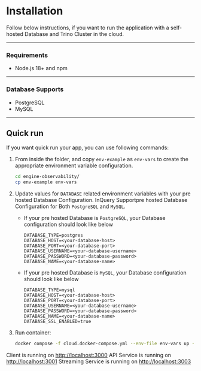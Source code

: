 # Installation

Follow below instructions, if you want to run the application with a self-hosted Database and Trino Cluster in the cloud.

---

### Requirements

- Node.js 18+ and npm

---

### Database Supports
- PostgreSQL
- MySQL

---

## Quick run

If you want quick run your app, you can use following commands:


1. From inside the folder, and copy `env-example` as `env-vars` to create the appropriate environment variable configuration.

   ```bash
   cd engine-observability/
   cp env-example env-vars
   ```

2. Update values for `DATABASE` related environment variables with your pre hosted Database Configuration. InQuery Supportpre hosted Database Configuration for Both `PostgreSQL` and `MySQL`.
   - If your pre hosted Database is `PostgreSQL`, your Database configuration should look like below

      ```
      DATABASE_TYPE=postgres
      DATABASE_HOST=<your-database-host>
      DATABASE_PORT=<your-database-port>
      DATABASE_USERNAME=<your-database-username>
      DATABASE_PASSWORD=<your-database-password>
      DATABASE_NAME=<your-database-name>
      ```

   - If your pre hosted Database is `MySQL`, your Database configuration should look like below

      ```
      DATABASE_TYPE=mysql
      DATABASE_HOST=<your-database-host>
      DATABASE_PORT=<your-database-port>
      DATABASE_USERNAME=<your-database-username>
      DATABASE_PASSWORD=<your-database-password>
      DATABASE_NAME=<your-database-name>
      DATABASE_SSL_ENABLED=true
      ```


3. Run container:

   ```bash
   docker compose -f cloud.docker-compose.yml --env-file env-vars up --build -d

   ```

Client is running on <http://localhost:3000>
API Service is running on <http://localhost:3001>
Streaming Service is running on <http://localhost:3003>
